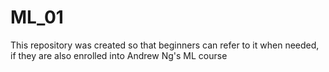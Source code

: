 # ML_01
This repository was created so that beginners can refer to it when needed, if they are also enrolled into Andrew Ng's ML course
